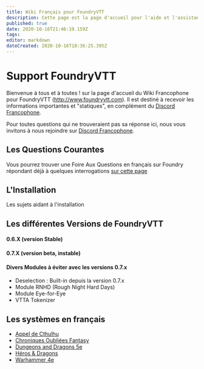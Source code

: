 ```yaml
---
title: Wiki Français pour FoundryVTT
description: Cette page est la page d'accueil pour l'aide et l'assistance sur FoundryVTT
published: true
date: 2020-10-16T21:46:19.159Z
tags: 
editor: markdown
dateCreated: 2020-10-16T18:36:25.395Z
---
```


# Support FoundryVTT
Bienvenue à tous et à toutes ! sur la page d'accueil du Wiki Francophone pour FoundryVTT (http://www.foundryvtt.com). 
Il est destiné à recevoir les informations importantes et "statiques", en complément du [Discord Francophone](https://discord.gg/pPSDNJk).

Pour toutes questions qui ne trouveraient pas sa réponse ici, nous vous invitons à nous rejoindre sur [Discord Francophone](https://discord.gg/pPSDNJk). 

## Les Questions Courantes

Vous pourrez trouver une Foire Aux Questions en français sur Foundry répondant déjà à quelques interrogations [sur cette page](http://www.lahiette.com/leratierbretonnien/faq-fr-de-foundryvtt/) 

## L'Installation

Les sujets aidant à l'installation


## Les différentes Versions de FoundryVTT
#### 0.6.X (version Stable)
#### 0.7.X (version beta, instable)


#### Divers Modules à éviter avec les versions 0.7.x
- Deselection : Built-in depuis la version 0.7.x
- Module RNHD (Rough Night Hard Days)
- Module Eye-for-Eye
- VTTA Tokenizer


## Les systèmes en français 
- [Appel de Cthulhu](/fr/fr-adc)
- [Chroniques Oubliées Fantasy](/fr/fr-chrooubliees)
- [Dungeons and Dragons 5e](/fr/fr-dd5)
- [Héros & Dragons](/fr/fr-hnd)
- [Warhammer 4e](/fr/fr-wfrp4e)
